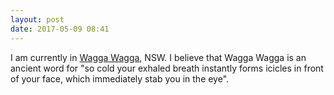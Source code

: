 ```yaml
---
layout: post
date: 2017-05-09 08:41
---
```

I am currently in [Wagga Wagga](https://en.wikipedia.org/wiki/Wagga_Wagga), NSW. I believe that Wagga Wagga is an ancient word for "so cold your exhaled breath instantly forms icicles in front of your face, which immediately stab you in the eye".
